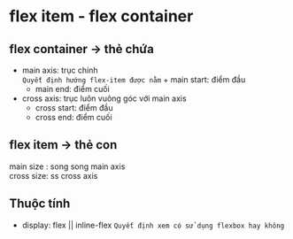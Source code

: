 # flex item - flex container

## flex container -> thẻ chứa

- main axis: trục chính  
  `Quyết định hướng flex-item được nằm` + main start: điểm đầu
  - main end: điểm cuối
- cross axis: trục luôn vuông góc với main axis
  - cross start: điểm đầu
  - cross end: điểm cuối

## flex item -> thẻ con

main size : song song main axis  
cross size: ss cross axis

## Thuộc tính

- display: flex || inline-flex
  `Quyết định xem có sử dụng flexbox hay không`
